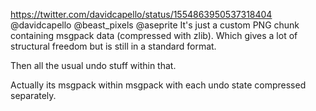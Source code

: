 https://twitter.com/davidcapello/status/1554863950537318404 @davidcapello @beast_pixels @aseprite It's just a custom PNG chunk containing msgpack data (compressed with zlib). Which gives a lot of structural freedom but is still in a standard format.

Then all the usual undo stuff within that.

Actually its msgpack within msgpack with each undo state compressed separately.